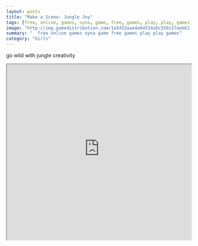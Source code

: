 ```yaml
---
layout: posts
title: "Make a Scene: Jungle Joy"
tags: [free, online, games, oyna, game, free, games, play, play, games]
image: "http://img.gamedistribution.com/1a5432aae4a64534a5c558c57aebb1f5.jpg"
summary: "  free online games oyna game free games play play games"
category: "Girls"
---
```


go wild with jungle creativity

<iframe width="100%" height="480px;" src="http://flash.gamedistribution.com?game=1a5432aae4a64534a5c558c57aebb1f5"></iframe>